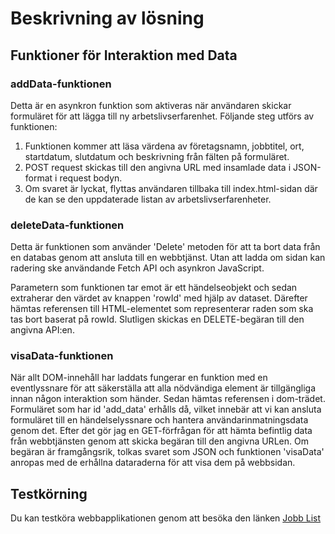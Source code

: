 # Beskrivning av lösning

## Funktioner för Interaktion med Data

### addData-funktionen

Detta är en asynkron funktion som aktiveras när användaren skickar formuläret för att lägga till ny arbetslivserfarenhet. Följande steg utförs av funktionen:

1. Funktionen kommer att läsa värdena av företagsnamn, jobbtitel, ort, startdatum, slutdatum och beskrivning från fälten på formuläret.
2. POST request skickas till den angivna URL med insamlade data i JSON-format i request bodyn.
3. Om svaret är lyckat, flyttas användaren tillbaka till index.html-sidan där de kan se den uppdaterade listan av arbetslivserfarenheter.

### deleteData-funktionen

Detta är funktionen som använder 'Delete' metoden för att ta bort data från en databas genom att ansluta till en webbtjänst. Utan att ladda om sidan kan radering ske användande Fetch API och asynkron JavaScript.

Parametern som funktionen tar emot är ett händelseobjekt och sedan extraherar den värdet av knappen 'rowId' med hjälp av dataset. Därefter hämtas referensen till HTML-elementet som representerar raden som ska tas bort baserat på rowId. Slutligen skickas en DELETE-begäran till den angivna API:en.

### visaData-funktionen

När allt DOM-innehåll har laddats fungerar en funktion med en eventlyssnare för att säkerställa att alla nödvändiga element är tillgängliga innan någon interaktion som händer. Sedan hämtas referensen i dom-trädet. Formuläret som har id 'add_data' erhålls då, vilket innebär att vi kan ansluta formuläret till en händelselyssnare och hantera användarinmatningsdata genom det. Efter det gör jag en GET-förfrågan för att hämta befintlig data från webbtjänsten genom att skicka begäran till den angivna URLen. Om begäran är framgångsrik, tolkas svaret som JSON och funktionen 'visaData' anropas med de erhållna dataraderna för att visa dem på webbsidan.


## Testkörning
Du kan testköra webbapplikationen genom att besöka den länken [Jobb List](https://moment2-2--jobb-erfarenhet.netlify.app/)
